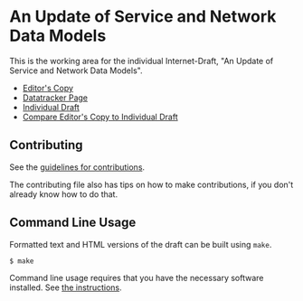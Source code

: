 <!-- regenerate: on (set to off if you edit this file) -->

# An Update of Service and Network Data Models

This is the working area for the individual Internet-Draft, "An Update of Service and Network Data Models".

* [Editor's Copy](https://oscargdd.github.io/lxnm-bis/#go.draft-bg-onions-update-network-service-models.html)
* [Datatracker Page](https://datatracker.ietf.org/doc/draft-bg-onions-update-network-service-models)
* [Individual Draft](https://datatracker.ietf.org/doc/html/draft-bg-onions-update-network-service-models)
* [Compare Editor's Copy to Individual Draft](https://oscargdd.github.io/lxnm-bis/#go.draft-bg-onions-update-network-service-models.diff)


## Contributing

See the
[guidelines for contributions](https://github.com/oscargdd/lxnm-bis/blob/main/CONTRIBUTING.md).

The contributing file also has tips on how to make contributions, if you
don't already know how to do that.

## Command Line Usage

Formatted text and HTML versions of the draft can be built using `make`.

```sh
$ make
```

Command line usage requires that you have the necessary software installed.  See
[the instructions](https://github.com/martinthomson/i-d-template/blob/main/doc/SETUP.md).

